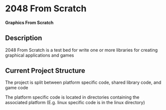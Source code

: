 # 2048 From Scratch

#### Graphics From Scratch

## Description

2048 From Scratch is a test bed for write one or more libraries for creating graphical applications and games

## Current Project Structure

The project is split between platform specific code, shared library code, and game code

The platform specific code is located in directories containing the associated platform (E.g. linux specific code is in the linux directory)

